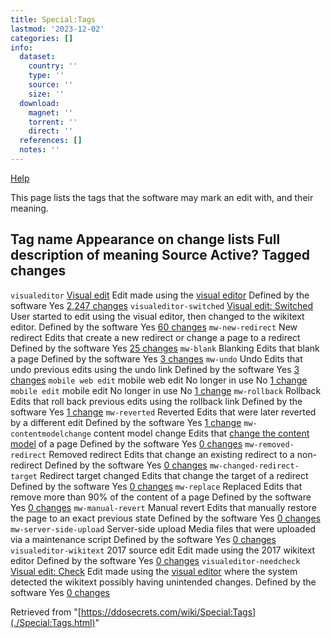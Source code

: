 ```yaml
---
title: Special:Tags
lastmod: '2023-12-02'
categories: []
info:
  dataset:
    country: ''
    type: ''
    source: ''
    size: ''
  download:
    magnet: ''
    torrent: ''
    direct: ''
  references: []
  notes: ''
---
```




[Help](https://www.mediawiki.org/wiki/Special:MyLanguage/Manual:Tags)

This page lists the tags that the software may mark an edit with, and
their meaning.

Tag name Appearance on change lists Full description of meaning Source Active? Tagged changes
---
`visualeditor` [Visual edit](https://ddosecrets.com/index.php?title=DDoSecrets:VisualEditor&action=edit&redlink=1 "DDoSecrets:VisualEditor (page does not exist)") Edit made using the [visual editor](https://ddosecrets.com/index.php?title=DDoSecrets:VisualEditor&action=edit&redlink=1 "DDoSecrets:VisualEditor (page does not exist)") Defined by the software Yes [2,247 changes](https://ddosecrets.com/index.php?title=Special:RecentChanges&tagfilter=visualeditor "Special:RecentChanges")
`visualeditor-switched` [Visual edit: Switched](https://ddosecrets.com/index.php?title=DDoSecrets:VisualEditor&action=edit&redlink=1 "DDoSecrets:VisualEditor (page does not exist)") User started to edit using the visual editor, then changed to the wikitext editor. Defined by the software Yes [60 changes](https://ddosecrets.com/index.php?title=Special:RecentChanges&tagfilter=visualeditor-switched "Special:RecentChanges")
`mw-new-redirect` New redirect Edits that create a new redirect or change a page to a redirect Defined by the software Yes [25 changes](https://ddosecrets.com/index.php?title=Special:RecentChanges&tagfilter=mw-new-redirect "Special:RecentChanges")
`mw-blank` Blanking Edits that blank a page Defined by the software Yes [3 changes](https://ddosecrets.com/index.php?title=Special:RecentChanges&tagfilter=mw-blank "Special:RecentChanges")
`mw-undo` Undo Edits that undo previous edits using the undo link Defined by the software Yes [3 changes](https://ddosecrets.com/index.php?title=Special:RecentChanges&tagfilter=mw-undo "Special:RecentChanges")
`mobile web edit` mobile web edit No longer in use No [1 change](https://ddosecrets.com/index.php?title=Special:RecentChanges&tagfilter=mobile+web+edit "Special:RecentChanges")
`mobile edit` mobile edit No longer in use No [1 change](https://ddosecrets.com/index.php?title=Special:RecentChanges&tagfilter=mobile+edit "Special:RecentChanges")
`mw-rollback` Rollback Edits that roll back previous edits using the rollback link Defined by the software Yes [1 change](https://ddosecrets.com/index.php?title=Special:RecentChanges&tagfilter=mw-rollback "Special:RecentChanges")
`mw-reverted` Reverted Edits that were later reverted by a different edit Defined by the software Yes [1 change](https://ddosecrets.com/index.php?title=Special:RecentChanges&tagfilter=mw-reverted "Special:RecentChanges")
`mw-contentmodelchange` content model change Edits that [change the content model](https://www.mediawiki.org/wiki/Special:MyLanguage/Help:ChangeContentModel) of a page Defined by the software Yes [0 changes](https://ddosecrets.com/index.php?title=Special:RecentChanges&tagfilter=mw-contentmodelchange "Special:RecentChanges")
`mw-removed-redirect` Removed redirect Edits that change an existing redirect to a non-redirect Defined by the software Yes [0 changes](https://ddosecrets.com/index.php?title=Special:RecentChanges&tagfilter=mw-removed-redirect "Special:RecentChanges")
`mw-changed-redirect-target` Redirect target changed Edits that change the target of a redirect Defined by the software Yes [0 changes](https://ddosecrets.com/index.php?title=Special:RecentChanges&tagfilter=mw-changed-redirect-target "Special:RecentChanges")
`mw-replace` Replaced Edits that remove more than 90% of the content of a page Defined by the software Yes [0 changes](https://ddosecrets.com/index.php?title=Special:RecentChanges&tagfilter=mw-replace "Special:RecentChanges")
`mw-manual-revert` Manual revert Edits that manually restore the page to an exact previous state Defined by the software Yes [0 changes](https://ddosecrets.com/index.php?title=Special:RecentChanges&tagfilter=mw-manual-revert "Special:RecentChanges")
`mw-server-side-upload` Server-side upload Media files that were uploaded via a maintenance script Defined by the software Yes [0 changes](https://ddosecrets.com/index.php?title=Special:RecentChanges&tagfilter=mw-server-side-upload "Special:RecentChanges")
`visualeditor-wikitext` 2017 source edit Edit made using the 2017 wikitext editor Defined by the software Yes [0 changes](https://ddosecrets.com/index.php?title=Special:RecentChanges&tagfilter=visualeditor-wikitext "Special:RecentChanges")
`visualeditor-needcheck` [Visual edit: Check](https://ddosecrets.com/index.php?title=DDoSecrets:VisualEditor&action=edit&redlink=1 "DDoSecrets:VisualEditor (page does not exist)") Edit made using the [visual editor](https://ddosecrets.com/index.php?title=DDoSecrets:VisualEditor&action=edit&redlink=1 "DDoSecrets:VisualEditor (page does not exist)") where the system detected the wikitext possibly having unintended changes. Defined by the software Yes [0 changes](https://ddosecrets.com/index.php?title=Special:RecentChanges&tagfilter=visualeditor-needcheck "Special:RecentChanges")

Retrieved from
"[https://ddosecrets.com/wiki/Special:Tags](./Special:Tags.html)"

